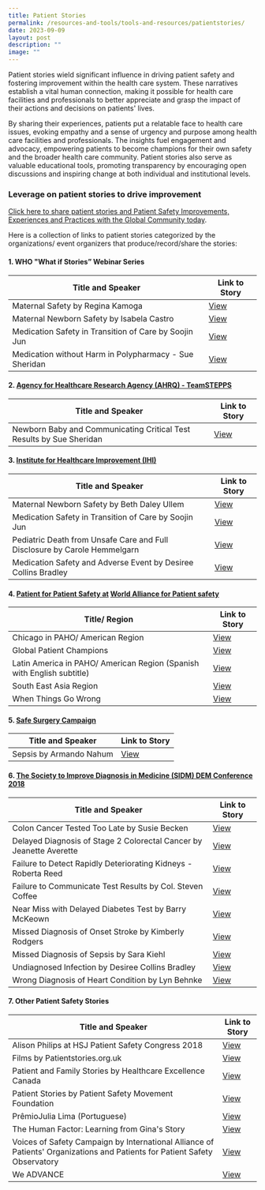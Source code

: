 ```yaml
---
title: Patient Stories
permalink: /resources-and-tools/tools-and-resources/patientstories/
date: 2023-09-09
layout: post
description: ""
image: ""
---
```

Patient stories wield significant influence in driving patient safety and fostering improvement within the health care system. These narratives establish a vital human connection, making it possible for health care facilities and professionals to better appreciate and grasp the impact of their actions and decisions on patients' lives.

By sharing their experiences, patients put a relatable face to health care issues, evoking empathy and a sense of urgency and purpose among health care facilities and professionals. The insights fuel engagement and advocacy, empowering patients to become champions for their own safety and the broader health care community. Patient stories also serve as valuable educational tools, promoting transparency by encouraging open discussions and inspiring change at both individual and institutional levels.

### Leverage on patient stories to drive improvement 

[Click here to share patient stories and Patient Safety Improvements, Experiences and Practices with the Global Community today](https://form.gov.sg/64631e5f0fbfe400126c8e0d).

Here is a collection of links to patient stories categorized by the organizations/ event organizers that produce/record/share the stories:

#### **1. WHO "What if Stories” Webinar Series**

| Title and Speaker | Link to Story | 
| -------- | -------- | 
| Maternal Safety by Regina Kamoga    | [View](https://www.youtube.com/embed/irCPCktoMXg)|
|Maternal Newborn Safety by Isabela Castro    | [View](https://youtu.be/lhUUDLM_iJk)
| Medication Safety in Transition of Care by Soojin Jun   |[View](https://www.youtube.com/embed/xST1MZgHQGg)|
| Medication without Harm in Polypharmacy - Sue Sheridan   | [View](https://www.youtube.com/embed/zzJPQrhKfGk)
      
#### **2. [Agency for Healthcare Research Agency (AHRQ) - TeamSTEPPS](https://www.ahrq.gov/teamstepps-program/index.html)**

| Title and Speaker | Link to Story | 
| -------- | -------- | 
| Newborn Baby and Communicating Critical Test Results by Sue Sheridan | [View](https://youtu.be/Dn5zk49RLC8)

#### **3. [Institute for Healthcare Improvement (IHI)](https://www.ihi.org/)**

| Title and Speaker | Link to Story | 
| -------- | -------- | 
| Maternal Newborn Safety by Beth Daley Ullem | [View](https://youtu.be/8plufSBnjKE)|
| Medication Safety in Transition of Care by Soojin Jun | [View](https://youtu.be/lXnK04uTdaU)|
| Pediatric Death from Unsafe Care and Full Disclosure by Carole Hemmelgarn | [View](https://youtu.be/nm4Rjll2d10)|
| Medication Safety and Adverse Event by Desiree Collins Bradley | [View](https://youtu.be/lmvxL42WKdI)|

#### **4. [Patient for Patient Safety at](https://www.who.int/initiatives/patients-for-patient-safety) [World Alliance for Patient safety](https://www.who.int/teams/integrated-health-services/patient-safety/about/world-alliance-for-patient-safety)**

| Title/ Region | Link to Story | 
| -------- | -------- | 
| Chicago in PAHO/ American Region| [View](https://youtu.be/KD8A9bq2Yxc)|
| Global Patient Champions | [View](https://youtu.be/TxTdA1htQ1s)|
| Latin America in PAHO/ American Region (Spanish with English subtitle) | [View](https://youtu.be/EHiATbdZFP4)|
| South East Asia Region |[View](https://youtu.be/X8hZkKKiyY0) |
| When Things Go Wrong |[View](https://youtu.be/vME9ewsz3wU)|

#### 5. [Safe Surgery Campaign](https://www.safecarecampaign.org/) 

| Title and Speaker | Link to Story | 
| -------- | -------- | 
| Sepsis by Armando Nahum| [View ](https://youtu.be/8RoORfb3P2Y)|

#### **6. [The Society to Improve Diagnosis in Medicine (SIDM) DEM Conference 2018](https://www.improvediagnosis.org/dem2018/)**

| Title and Speaker | Link to Story | 
| -------- | -------- | 
|Colon Cancer Tested Too Late by Susie Becken |[View](https://youtu.be/pd-1I2T6eh8)|
| Delayed Diagnosis of Stage 2 Colorectal Cancer by Jeanette Averette |[View](https://youtu.be/Hut7VUXiUiA)|
| Failure to Detect Rapidly Deteriorating Kidneys - Roberta Reed |[View](https://youtu.be/ZnNqjT2o-o8)|
| Failure to Communicate Test Results by Col. Steven Coffee|[View](https://youtu.be/lvJjNZsVGwo) |
| Near Miss with Delayed Diabetes Test by Barry McKeown|[View](https://youtu.be/xkVhxR8d9qQ) |
| Missed Diagnosis of Onset Stroke by Kimberly Rodgers|[View](https://youtu.be/Jvu2lrkcfKY)|
| Missed Diagnosis of Sepsis by Sara Kiehl|[View](https://youtu.be/62q70SU_P3s) |
|Undiagnosed Infection by Desiree Collins Bradley|[View](https://youtu.be/sVNbAQBeClg)
| Wrong Diagnosis of Heart Condition by Lyn Behnke|[View](https://youtu.be/m7u08X5SoG0) |

#### **7. Other Patient Safety Stories**

| Title and Speaker | Link to Story | 
| ---------------- | ------------- | 
|Alison Philips at HSJ Patient Safety Congress 2018 |[View](https://youtu.be/RPlBwk_V99o)|
|Films by Patientstories.org.uk|[View](https://www.patientstories.org.uk/films/)|
|Patient and Family Stories by Healthcare Excellence Canada|[View](https://www.patientsafetyinstitute.ca/en/toolsResources/Member-Videos-and-Stories/pages/default.aspx)|
|Patient Stories by Patient Safety Movement Foundation|[View](https://psmf.org/patient-stories/)|
|PrêmioJulia Lima (Portuguese) |[View](https://www.youtube.com/watch?v=ctjXlc3fT6I)|
|The Human Factor: Learning from Gina's Story|[View](https://youtu.be/IJfoLvLLoFo)
|Voices of Safety Campaign by International Alliance of Patients' Organizations and Patients for Patient Safety Observatory|[View](https://www.youtube.com/@iapop4pso279/videos)|
|We ADVANCE|[View](https://vimeo.com/121500247)|